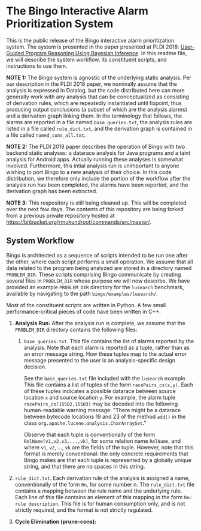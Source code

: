 The Bingo Interactive Alarm Prioritization System
=================================================

This is the public release of the Bingo interactive alarm prioritization system. The system is presented in the paper
presented at PLDI 2018: [User-Guided Program Reasoning Using Bayesian Inference](https://dl.acm.org/citation.cfm?id=3192417).
In this readme file, we will describe the system workflow, its constituent scripts, and instructions to use them.

**NOTE 1:** The Bingo system is agnostic of the underlying static analysis. Per our description in the PLDI 2018 paper,
we nominally assume that the analysis is expressed in Datalog, but the code distributed here can more generally work
with any analysis that can be conceptualized as consisting of derivation rules, which are repeatedly instantiated until
fixpoint, thus producing output conclusions (a subset of which are the analysis alarms) and a derivation graph linking
them. In the terminology that follows, the alarms are reported in a file named `base_queries.txt`, the analysis rules
are listed in a file called `rule_dict.txt`, and the derivation graph is contained in a file called
`named_cons_all.txt`.

**NOTE 2:** The PLDI 2018 paper describes the operation of Bingo with two backend static analyses: a datarace analysis
for Java programs and a taint analysis for Android apps. Actually running these analyses is somewhat involved.
Furthermore, this intial analysis run is unimportant to anyone wishing to port Bingo to a new analysis of their choice.
In this code distribution, we therefore only include the portion of the workflow after the analysis run has been
completed, the alarms have been reported, and the derivation graph has been extracted.

**NOTE 3:** This respository is still being cleaned up. This will be completed over the next few days. The contents of
this repository are being forked from a previous private repository hosted at
https://bitbucket.org/rmukundroot/commands/src/master/.

System Workflow
---------------

Bingo is architected as a sequence of scripts intended to be run one after the other, where each script performs a small
operation. We assume that all data related to the program being analyzed are stored in a directory named `PROBLEM_DIR`.
These scripts comprising Bingo communicate by creating several files in `PROBLEM_DIR` whose purpose we will now
describe. We have provided an example `PROBLEM_DIR` directory for the `lusearch` benchmark, available by navigating to
the path `bingo/examples/lusearch/`.

Most of the constituent scripts are written in Python. A few small performance-critical pieces of code have been written
in C++.

1. **Analysis Run:** After the analysis run is complete, we assume that the `PROBLEM_DIR` directory contains the
   following files:

   1. `base_queries.txt`. This file contains the list of alarms reported by the analysis. Note that each alarm is
      reported as a tuple, rather than as an error message string. How these tuples map to the actual error message
      presented to the user is an analysis-specific design decision.

      See the `base_queries.txt` file included with the `lusearch` example. This file contains a list of tuples of the
      form `racePairs_cs(x,y)`. Each of these tuples indicates a possible datarace between source location `x` and
      source location `y`. For example, the alarm tuple `racePairs_cs(15502,15503)` may be decoded into the following
      human-readable warning message: "There might be a datarace between bytecode locations 19 and 23 of the method
      `add()` in the class `org.apache.lucene.analysis.CharArraySet`."

      Observe that each tuple is conventionally of the form `RelName(v1,v2,v3,...,vk)`, for some relation name
      `RelName`, and where `v1`, `v2`, ..., `vk` are the fields of the tuple. However, note that this format is merely
      conventional: the only concrete requirements that Bingo makes are that each tuple is represented by a globally
      unique string, and that there are no spaces in this string.

  2. `rule_dict.txt`. Each derivation rule of the analysis is assigned a name, conventionally of the form `Rn`, for some
     number n. The `rule_dict.txt` file contains a mapping between the rule name and the underlying rule. Each line of
     this file contains an element of this mapping in the form `Rn: rule description`. This file is for human
     consumption only, and is not strictly required, and the format is not strictly regulated.

2. **Cycle Elimination (prune-cons):**
